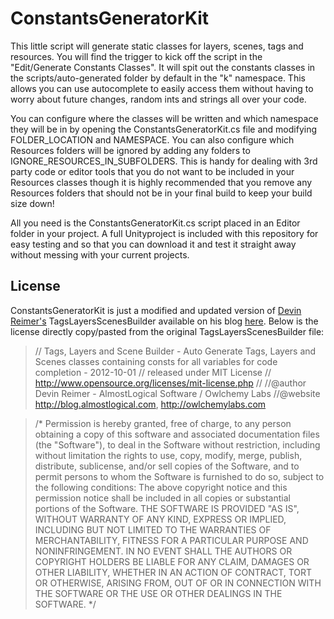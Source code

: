 ConstantsGeneratorKit
=====================

This little script will generate static classes for layers, scenes, tags and resources. You will find the trigger to kick off the script in the "Edit/Generate Constants Classes". It will spit out the constants classes in the scripts/auto-generated folder by default in the "k" namespace. This allows you can use autocomplete to easily access them without having to worry about future changes, random ints and strings all over your code.

You can configure where the classes will be written and which namespace they will be in by opening the ConstantsGeneratorKit.cs file and modifying FOLDER_LOCATION and NAMESPACE. You can also configure which Resources folders will be ignored by adding any folders to IGNORE_RESOURCES_IN_SUBFOLDERS. This is handy for dealing with 3rd party code or editor tools that you do not want to be included in your Resources classes though it is highly recommended that you remove any Resources folders that should not be in your final build to keep your build size down!

All you need is the ConstantsGeneratorKit.cs script placed in an Editor folder in your project. A full Unityproject is included with this repository for easy testing and so that you can download it and test it straight away without messing with your current projects.



License
---

ConstantsGeneratorKit is just a modified and updated version of [Devin Reimer's](https://twitter.com/DevinReimer) TagsLayersScenesBuilder available on his blog [here](http://blog.almostlogical.com/resources/TagsLayersScenesBuilder.cs). Below is the license directly copy/pasted from the original TagsLayersScenesBuilder file:


>// Tags, Layers and Scene Builder - Auto Generate Tags, Layers and Scenes classes containing consts for all variables for code completion - 2012-10-01
// released under MIT License
// http://www.opensource.org/licenses/mit-license.php
//
//@author		Devin Reimer - AlmostLogical Software / Owlchemy Labs
//@website 		http://blog.almostlogical.com, http://owlchemylabs.com


>/*
Permission is hereby granted, free of charge, to any person obtaining a copy of this software and associated documentation files (the "Software"), to deal in the Software without restriction, including without limitation the rights to use, copy, modify, merge, publish, distribute, sublicense, and/or sell copies of the Software, and to permit persons to whom the Software is furnished to do so, subject to the following conditions:
The above copyright notice and this permission notice shall be included in all copies or substantial portions of the Software.
THE SOFTWARE IS PROVIDED "AS IS", WITHOUT WARRANTY OF ANY KIND, EXPRESS OR IMPLIED, INCLUDING BUT NOT LIMITED TO THE WARRANTIES OF MERCHANTABILITY, FITNESS FOR A PARTICULAR PURPOSE AND NONINFRINGEMENT. IN NO EVENT SHALL THE AUTHORS OR COPYRIGHT HOLDERS BE LIABLE FOR ANY CLAIM, DAMAGES OR OTHER LIABILITY, WHETHER IN AN ACTION OF CONTRACT, TORT OR OTHERWISE, ARISING FROM, OUT OF OR IN CONNECTION WITH THE SOFTWARE OR THE USE OR OTHER DEALINGS IN THE SOFTWARE.
*/